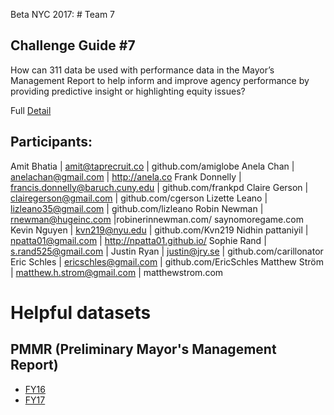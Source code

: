 Beta NYC 2017: # Team 7


## Challenge Guide #7
How can 311 data be used with performance data in the Mayor’s Management Report to help inform and improve agency performance by providing predictive insight or highlighting equity issues?

Full [Detail](https://docs.google.com/document/d/1ajjQJtK4t3YtoiBppA8EkgXVFpfxUiNW95yIzgGRzHc/edit#)


## Participants:
Amit Bhatia | amit@taprecruit.co | github.com/amiglobe
Anela Chan | anelachan@gmail.com | http://anela.co
Frank Donnelly | francis.donnelly@baruch.cuny.edu | github.com/frankpd
Claire Gerson | clairegerson@gmail.com | github.com/cgerson
Lizette Leano | lizleano35@gmail.com | github.com/lizleano
Robin Newman | rnewman@hugeinc.com |robinerinnewman.com/ saynomoregame.com
Kevin Nguyen | kvn219@nyu.edu | github.com/Kvn219
Nidhin pattaniyil | npatta01@gmail.com | http://npatta01.github.io/
Sophie Rand | s.rand525@gmail.com | 
Justin Ryan | justin@jry.se | github.com/carillonator
Eric Schles | ericschles@gmail.com | github.com/EricSchles
Matthew Ström | matthew.h.strom@gmail.com | matthewstrom.com


# Helpful datasets

## PMMR (Preliminary Mayor's Management Report)
- [FY16](https://data.cityofnewyork.us/City-Government/FY16-PMMR-Agency-Performance-Indicators/q5za-zqz7)
- [FY17](https://data.cityofnewyork.us/City-Government/FY17-PMMR-Agency-Performance-Indicators/him9-7gri)
